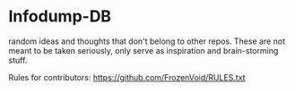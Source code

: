 # Infodump-DB
random ideas and thoughts that don't belong to other repos.
These are not meant to be taken seriously, only serve
as inspiration and brain-storming stuff.


Rules for contributors: https://github.com/FrozenVoid/RULES.txt
